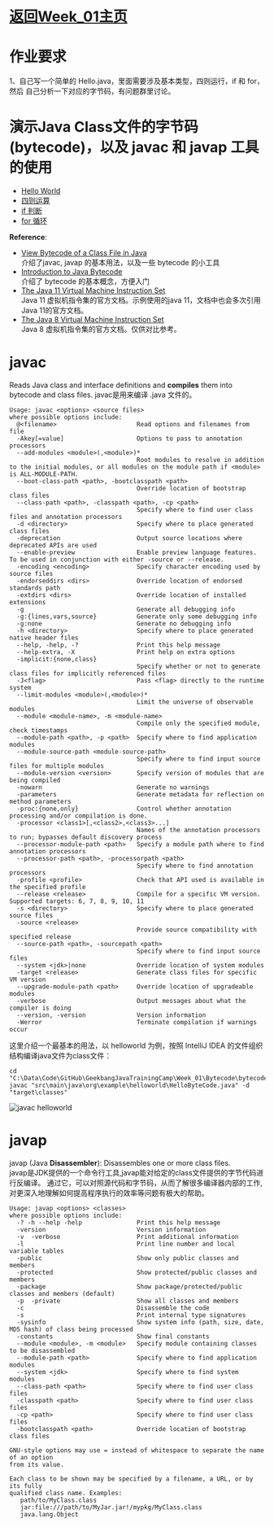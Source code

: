 # [返回Week_01主页](../index.md)

# 作业要求
1、自己写一个简单的 Hello.java，里面需要涉及基本类型，四则运行，if 和 for，然后
自己分析一下对应的字节码，有问题群里讨论。

# 演示Java Class文件的字节码(bytecode)，以及 javac 和 javap 工具的使用
- [Hello World](pages/helloworld.md)
- [四则运算](pages/ArithmeticOperation.md)
- [if 判断](pages/condition.md)
- [for 循环](pages/loop.md)

**Reference**:
- [View Bytecode of a Class File in Java](https://www.baeldung.com/java-class-view-bytecode)
<br/>介绍了javac, javap 的基本用法，以及一些 bytecode 的小工具
- [Introduction to Java Bytecode](https://dzone.com/articles/introduction-to-java-bytecode)
<br/>介绍了 bytecode 的基本概念，方便入门
- [The Java 11 Virtual Machine Instruction Set](https://docs.oracle.com/javase/specs/jvms/se11/html/jvms-6.html)
<br/>Java 11 虚拟机指令集的官方文档。示例使用的java 11，文档中也会多次引用Java 11的官方文档。
- [The Java 8 Virtual Machine Instruction Set](https://docs.oracle.com/javase/specs/jvms/se8/html/jvms-6.html)
<br/>Java 8 虚拟机指令集的官方文档。仅供对比参考。
# javac
Reads Java class and interface definitions and **compiles** them into bytecode and class files.
javac是用来编译 .java 文件的。

    Usage: javac <options> <source files>
    where possible options include:
      @<filename>                      Read options and filenames from file
      -Akey[=value]                    Options to pass to annotation processors
      --add-modules <module>(,<module>)*
                                       Root modules to resolve in addition to the initial modules, or all modules on the module path if <module> is ALL-MODULE-PATH.
      --boot-class-path <path>, -bootclasspath <path>
                                       Override location of bootstrap class files
      --class-path <path>, -classpath <path>, -cp <path>
                                       Specify where to find user class files and annotation processors
      -d <directory>                   Specify where to place generated class files
      -deprecation                     Output source locations where deprecated APIs are used
      --enable-preview                 Enable preview language features. To be used in conjunction with either -source or --release.
      -encoding <encoding>             Specify character encoding used by source files
      -endorseddirs <dirs>             Override location of endorsed standards path
      -extdirs <dirs>                  Override location of installed extensions
      -g                               Generate all debugging info
      -g:{lines,vars,source}           Generate only some debugging info
      -g:none                          Generate no debugging info
      -h <directory>                   Specify where to place generated native header files
      --help, -help, -?                Print this help message
      --help-extra, -X                 Print help on extra options
      -implicit:{none,class}
                                       Specify whether or not to generate class files for implicitly referenced files
      -J<flag>                         Pass <flag> directly to the runtime system
      --limit-modules <module>(,<module>)*
                                       Limit the universe of observable modules
      --module <module-name>, -m <module-name>
                                       Compile only the specified module, check timestamps
      --module-path <path>, -p <path>  Specify where to find application modules
      --module-source-path <module-source-path>
                                       Specify where to find input source files for multiple modules
      --module-version <version>       Specify version of modules that are being compiled
      -nowarn                          Generate no warnings
      -parameters                      Generate metadata for reflection on method parameters
      -proc:{none,only}                Control whether annotation processing and/or compilation is done.
      -processor <class1>[,<class2>,<class3>...]
                                       Names of the annotation processors to run; bypasses default discovery process
      --processor-module-path <path>   Specify a module path where to find annotation processors
      --processor-path <path>, -processorpath <path>
                                       Specify where to find annotation processors
      -profile <profile>               Check that API used is available in the specified profile
      --release <release>              Compile for a specific VM version. Supported targets: 6, 7, 8, 9, 10, 11
      -s <directory>                   Specify where to place generated source files
      -source <release>
                                       Provide source compatibility with specified release
      --source-path <path>, -sourcepath <path>
                                       Specify where to find input source files
      --system <jdk>|none              Override location of system modules
      -target <release>                Generate class files for specific VM version
      --upgrade-module-path <path>     Override location of upgradeable modules
      -verbose                         Output messages about what the compiler is doing
      --version, -version              Version information
      -Werror                          Terminate compilation if warnings occur

这里介绍一个最基本的用法，以 helloworld 为例，按照 IntelliJ IDEA 的文件组织结构编译java文件为class文件：

    cd "C:\Data\Code\GitHub\GeekbangJavaTrainingCamp\Week_01\Bytecode\bytecode"
    javac "src\main\java\org\example\helloworld\HelloByteCode.java" -d "target\classes"

![javac helloworld](assets/images/javac.helloworld.png)

# javap
javap (Java **Disassembler**): Disassembles one or more class files.<br/>
javap是JDK提供的一个命令行工具,javap能对给定的class文件提供的字节代码进行反编译。
通过它，可以对照源代码和字节码，从而了解很多编译器内部的工作,对更深入地理解如何提高程序执行的效率等问题有极大的帮助。

    Usage: javap <options> <classes>
    where possible options include:
      -? -h --help -help               Print this help message
      -version                         Version information
      -v  -verbose                     Print additional information
      -l                               Print line number and local variable tables
      -public                          Show only public classes and members
      -protected                       Show protected/public classes and members
      -package                         Show package/protected/public classes and members (default)
      -p  -private                     Show all classes and members
      -c                               Disassemble the code
      -s                               Print internal type signatures
      -sysinfo                         Show system info (path, size, date, MD5 hash) of class being processed
      -constants                       Show final constants
      --module <module>, -m <module>   Specify module containing classes to be disassembled
      --module-path <path>             Specify where to find application modules
      --system <jdk>                   Specify where to find system modules
      --class-path <path>              Specify where to find user class files
      -classpath <path>                Specify where to find user class files
      -cp <path>                       Specify where to find user class files
      -bootclasspath <path>            Override location of bootstrap class files
    
    GNU-style options may use = instead of whitespace to separate the name of an option
    from its value.
    
    Each class to be shown may be specified by a filename, a URL, or by its fully
    qualified class name. Examples:
       path/to/MyClass.class
       jar:file:///path/to/MyJar.jar!/mypkg/MyClass.class
       java.lang.Object
